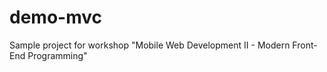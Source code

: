 demo-mvc
========

Sample project for workshop "Mobile Web Development II - Modern Front-End Programming"
